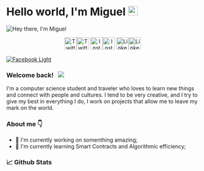 # Hello world, I'm Miguel <img src="https://media.giphy.com/media/hvRJCLFzcasrR4ia7z/giphy.gif" width="25px">

![Hey there, I'm Miguel](https://github.com/miguelcsx/miguelcsx/blob/main/assets/profile_galaxy.gif)

<!-- Social icons section -->
<p align="center">
  <!-- Twitter-->
  <a target="_blank" href="https://twitter.com/miguelcsx"><img width="32px" alt="Twitter" title="Twitter" src="https://cdn.jsdelivr.net/npm/simple-icons@3.0.1/icons/twitter.svg#gh-light-mode-only"/><img width="32px" alt="Twitter" title="Twitter" src="https://img.icons8.com/ios-filled/32/da4167/twitter.png#gh-dark-mode-only"/></a>
  <!-- Instagram -->
  <a target="_blank" href="https://www.instagram.com/miguelcsx/"><img width="32px" alt="Instagram" title="Instagram" src="https://cdn.jsdelivr.net/npm/simple-icons@3.0.1/icons/instagram.svg#gh-light-mode-only"/><img width="32px" alt="Instagram" title="Instagram" src="https://img.icons8.com/ios-filled/50/da4167/instagram-new--v1.png#gh-dark-mode-only"/></a>
  <!-- Linkedin -->
  <a target="_blank" href="https://linkedin.com/in/miguelcsx"><img width="32px" alt="Linkedin" title="Linkedin" src="https://cdn.jsdelivr.net/npm/simple-icons@3.0.1/icons/linkedin.svg#gh-light-mode-only"/><img width="32px" alt="Linkedin" title="Linkedin" src="https://img.icons8.com/ios-filled/50/da4167/linkedin.png#gh-dark-mode-only"/></a>
  <!-- Facebook -->
  
  
  
</p>

[![Facebook Light](https://github.com/miguelcsx/miguelcsx/blob/main/assets/icons/facebook-light.svg|width=32px)](https://facebook.com/miguelxcs)

### Welcome back! &nbsp; ![](https://visitor-badge.glitch.me/badge?page_id=miguelcsx.miguecsx)

I'm a computer science student and traveler who loves to learn new things and connect with people and cultures.
I tend to be very creative, and I try to give my best in everything I do, I work on projects that allow me to leave my mark on the world.

### About me 👇
- 🔭 I'm currently working on somenthing amazing;
- 🚀 I'm currently learning Smart Contracts and Algorithmic efficiency;

### 📈 Github Stats

<!--
**miguelecs/miguelecs** is a ✨ _special_ ✨ repository because its `README.md` (this file) appears on your GitHub profile.

Here are some ideas to get you started:

- 🔭 I’m currently working on ...
- 🌱 I’m currently learning ...
- 👯 I’m looking to collaborate on ...
- 🤔 I’m looking for help with ...
- 💬 Ask me about ...
- 📫 How to reach me: ...
- 😄 Pronouns: ...
- ⚡ Fun fact: ...
-->
